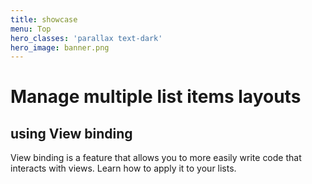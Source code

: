 ```yaml
---
title: showcase
menu: Top
hero_classes: 'parallax text-dark'
hero_image: banner.png
---
```


# Manage multiple list items layouts 
## using View binding

View binding is a feature that allows you to more easily write code that interacts with views. Learn how to apply it to your lists.